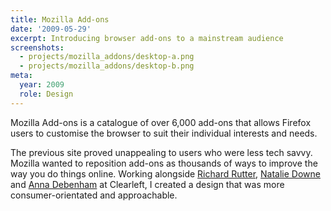 ```yaml
---
title: Mozilla Add-ons
date: '2009-05-29'
excerpt: Introducing browser add-ons to a mainstream audience
screenshots:
  - projects/mozilla_addons/desktop-a.png
  - projects/mozilla_addons/desktop-b.png
meta:
  year: 2009
  role: Design
---
```

Mozilla Add-ons is a catalogue of over 6,000 add-ons that allows Firefox users to customise the browser to suit their individual interests and needs.

The previous site proved unappealing to users who were less tech savvy. Mozilla wanted to reposition add-ons as thousands of ways to improve the way you do things online. Working alongside [Richard Rutter][1], [Natalie Downe][2] and [Anna Debenham][3] at Clearleft, I created a design that was more consumer-orientated and approachable.

[1]: http://clearleft.com/is/richard-rutter/
[2]: http://clearleft.com/is/natalie-downe/
[3]: http://maban.co.uk/
